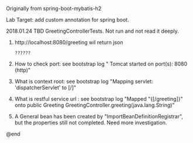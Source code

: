 

Originally from   spring-boot-mybatis-h2

Lab Target: add custom annotation for spring boot.

2018.01.24
 TBD GreetingControllerTests. Not run and not read it deeply.
 
 1. http://localhost:8080/greeting    wil return json   
    ```
    ??????
    ```
 2. How to check port: see bootstrap log " Tomcat started on port(s): 8080 (http)"
 3. What is  context root: see bootstrap log "Mapping servlet: 'dispatcherServlet' to [/]"
 4. What is restful service url : see bootstrap log "Mapped "{[/greeting]}" onto public Greeting GreetingController.greeting(java.lang.String)"
 
 5. A General bean has been created by "ImportBeanDefinitionRegistrar", but the properties  still not completed. Need more investigation.
 
@end 
